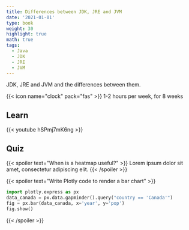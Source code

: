 ```yaml
---
title: Differences between JDK, JRE and JVM
date: '2021-01-01'
type: book
weight: 30
highlight: true
math: true
tags:
  - Java
  - JDK
  - JRE
  - JVM
---
```


JDK, JRE and JVM and the differences between them.

<!--more-->

{{< icon name="clock" pack="fas" >}} 1-2 hours per week, for 8 weeks

## Learn

{{< youtube hSPmj7mK6ng >}}

## Quiz

{{< spoiler text="When is a heatmap useful?" >}}
Lorem ipsum dolor sit amet, consectetur adipiscing elit.
{{< /spoiler >}}

{{< spoiler text="Write Plotly code to render a bar chart" >}}

```python
import plotly.express as px
data_canada = px.data.gapminder().query("country == 'Canada'")
fig = px.bar(data_canada, x='year', y='pop')
fig.show()
```

{{< /spoiler >}}
